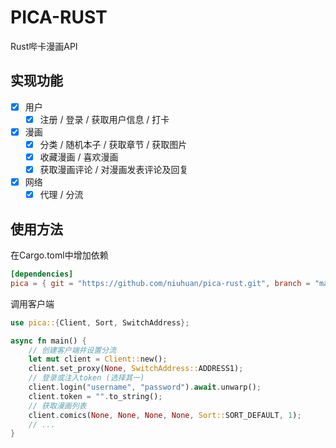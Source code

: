 PICA-RUST
===========
Rust哔卡漫画API

## 实现功能

- [x] 用户
    - [x] 注册 / 登录 / 获取用户信息 / 打卡
- [x] 漫画
    - [x] 分类 / 随机本子 / 获取章节 / 获取图片
    - [x] 收藏漫画 / 喜欢漫画
    - [x] 获取漫画评论 / 对漫画发表评论及回复
- [x] 网络
    - [x] 代理 / 分流

## 使用方法

在Cargo.toml中增加依赖

```toml
[dependencies]
pica = { git = "https://github.com/niuhuan/pica-rust.git", branch = "master" }
```

调用客户端

```rust
use pica::{Client, Sort, SwitchAddress};

async fn main() {
    // 创建客户端并设置分流
    let mut client = Client::new();
    client.set_proxy(None, SwitchAddress::ADDRESS1);
    // 登录或注入token (选择其一)
    client.login("username", "password").await.unwarp();
    client.token = "".to_string();
    // 获取漫画列表
    client.comics(None, None, None, None, Sort::SORT_DEFAULT, 1);
    // ...
}
```
